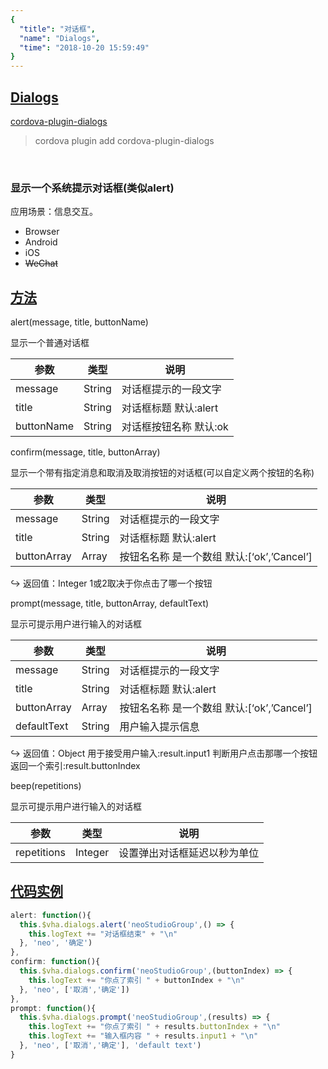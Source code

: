 ```yaml
---
{
  "title": "对话框",
  "name": "Dialogs",
  "time": "2018-10-20 15:59:49"
}
---
```

<!-- ------------------------------------------- -->
<section id="Dialogs">

# **[Dialogs](#Dialogs)**

<p><a class="ui-r-npm" href="https://www.npmjs.com/package/cordova-plugin-dialogs" target="_blank">cordova-plugin-dialogs</a></p>

> cordova plugin add cordova-plugin-dialogs

<br />

### 显示一个系统提示对话框(类似alert)

<p class="_cl-aaaaaa">应用场景：信息交互。</p>

+ Browser
+ Android
+ iOS
+ ~~WeChat~~

</section>
<!-- ------------------------------------------- -->
<section id="Methods">

## **[方法](#Methods)**

<p class="ui-r-note _bdc-info">alert(message, title, buttonName)</p>

显示一个普通对话框

参数|类型|说明
-|-|-
message|String|对话框提示的一段文字
title|String|对话框标题 默认:alert
buttonName|String|对话框按钮名称 默认:ok


<p class="ui-r-note _bdc-info">confirm(message, title, buttonArray)</p>

显示一个带有指定消息和取消及取消按钮的对话框(可以自定义两个按钮的名称)

参数|类型|说明
-|-|-
message|String|对话框提示的一段文字
title|String|对话框标题 默认:alert
buttonArray|Array|按钮名名称 是一个数组 默认:[‘ok’,’Cancel’]

<p class="ui-r-return"><span>↪ 返回值：Integer</span> 1或2取决于你点击了哪一个按钮</p>


<p class="ui-r-note _bdc-info">prompt(message, title, buttonArray, defaultText)</p>

显示可提示用户进行输入的对话框

参数|类型|说明
-|-|-
message|String|对话框提示的一段文字
title|String|对话框标题 默认:alert
buttonArray|Array|按钮名名称 是一个数组 默认:[‘ok’,’Cancel’]
defaultText|String|用户输入提示信息

<p class="ui-r-return"><span>↪ 返回值：Object</span> 用于接受用户输入:result.input1 判断用户点击那哪一个按钮 返回一个索引:result.buttonIndex</p>


<p class="ui-r-note _bdc-info">beep(repetitions)</p>

显示可提示用户进行输入的对话框

参数|类型|说明
-|-|-
repetitions|Integer|设置弹出对话框延迟以秒为单位

</section>
<!-- ------------------------------------------- -->
<section id="code">

## **[代码实例](#code)**

```javascript
alert: function(){
  this.$vha.dialogs.alert('neoStudioGroup',() => {
    this.logText += "对话框结束" + "\n"
  }, 'neo', '确定')
},
confirm: function(){
  this.$vha.dialogs.confirm('neoStudioGroup',(buttonIndex) => {
    this.logText += "你点了索引 " + buttonIndex + "\n"
  }, 'neo', ['取消','确定'])
},
prompt: function(){
  this.$vha.dialogs.prompt('neoStudioGroup',(results) => {
    this.logText += "你点了索引 " + results.buttonIndex + "\n"
    this.logText += "输入框内容 " + results.input1 + "\n"
  }, 'neo', ['取消','确定'], 'default text')
}
```

</section>
<!-- ------------------------------------------- -->